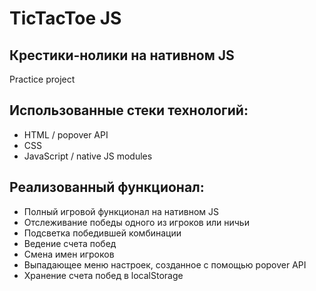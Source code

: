 # TicTacToe JS
## Крестики-нолики на нативном JS
Practice project

## Использованные стеки технологий:

- HTML / popover API
- CSS
- JavaScript / native JS modules

## Реализованный функционал:

- Полный игровой функционал на нативном JS
- Отслеживание победы одного из игроков или ничьи
- Подсветка победившей комбинации
- Ведение счета побед
- Смена имен игроков
- Выпадающее меню настроек, созданное с помощью popover API
- Хранение счета побед в localStorage
